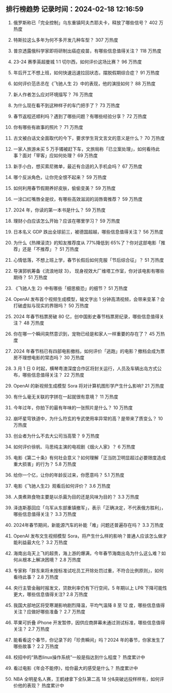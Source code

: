 
## 排行榜趋势 记录时间：2024-02-18 12:16:59
  
  1. 俄罗斯称已「完全控制」乌东重镇阿夫杰耶夫卡，释放了哪些信号？ 402 万热度
    
  2. 特斯拉这么多年为何不多开发几种车型？ 307 万热度
    
  3. 普京透露俄科学家即将研制出癌症疫苗，有哪些信息值得关注？ 118 万热度
    
  4. 23-24 赛季英超曼城 1:1 切尔西，如何评价这场比赛？ 96 万热度
    
  5. 年后开工不想上班，如何快速迅速拉回状态，摆脱假期综合症？ 91 万热度
    
  6. 如何评价范丞丞在《飞驰人生 2》中的表现，他的演技如何？ 88 万热度
    
  7. 新人作者怎么应对环境描写？ 76 万热度
    
  8. 为什么现在看不到这种样子的车门把手了？ 73 万热度
    
  9. 春节返程还顺利吗？遇到了哪些问题？有哪些经验分享？ 72 万热度
    
  10. 你有哪些有故事的照片？ 71 万热度
    
  11. 古文被白话文全面取代的今下，要求学生背文言文的意义是什么？ 70 万热度
    
  12. 一家人旅游未买 5 万手镯被赶下车，文旅局称「已立案处理」，如何看待此事？面对「宰客」应如何处理？ 69 万热度
    
  13. 新手小白，想买索尼微单，最近有合适的入手机会吗？ 67 万热度
    
  14. 哪个反派角色，让你完全恨不起来？ 59 万热度
    
  15. 如何利用春节假期养好皮肤，偷偷变美？ 59 万热度
    
  16. 一涂口红嘴唇全是纹，有哪些高效滋润的润唇膏推荐？ 59 万热度
    
  17. 2024 年，你读的第一本书是什么？ 59 万热度
    
  18. 理财小白应该怎么开始？应该在哪里学习？ 59 万热度
    
  19. 日本名义 GDP 跌出全球前三，被德国超越，哪些信息值得关注？ 56 万热度
    
  20. 为什么《热辣滚烫》的知友推荐度从 77%降低到 65%了？你对这部电影「推荐」还是「不推荐」？ 51 万热度
    
  21. 心情低落，不想上班上学，春节长假后如何克服「节后综合征」？ 51 万热度
    
  22. 导演郭帆筹备《流浪地球 3》， 现身视效大厂维塔工作室，你对该电影有哪些期待？ 51 万热度
    
  23. 《飞驰人生 2》中有哪些「细思极恐」的细节？ 51 万热度
    
  24. OpenAI 发布首个视频生成模型，输文字出 1 分钟高清视频，会带来变革？会打破虚拟与现实的界限吗？ 50 万热度
    
  25. 2024 年春节档票房破 80 亿，创中国影史春节档票房纪录，哪些信息值得关注？ 48 万热度
    
  26. 你在哪一个瞬间突然意识到，宠物已经是和家人一样重要的存在了？ 45 万热度
    
  27. 2024 年春节档已有四部电影撤档，如何评价「逃跑」的电影？撤档会成为票房不理想电影的常态吗？ 30 万热度
    
  28. 3 月 1 日 0 时起，横琴粤澳深度合作区将封关运行，人员及车辆出岛方式公布，哪些信息值得关注？ 22 万热度
    
  29. OpenAI 的新视频生成模型 Sora 将对计算机图形学产生什么影响? 21 万热度
    
  30. 有什么毫无关联的字拼在一起就很有意境？ 11 万热度
    
  31. 今年过年，你拍下的最有年味的一张照片是什么？ 10 万热度
    
  32. 崩坏星穹铁道中，为什么符玄的专武使用率异常的高？是带来了质变么？ 10 万热度
    
  33. 创业者为什么不去大公司当高管？ 9 万热度
    
  34. 如何评价徐帆、马思纯主演的电视剧《烟火人家》？ 6 万热度
    
  35. 电影《第二十条》有何社会意义？如何理解「正当防卫明显超过必要限度造成重大损害」的行为？ 5.8 万热度
    
  36. 给你一个亿，让你的年龄反过来，你愿意吗？ 5.1 万热度
    
  37. 电影《飞驰人生2》观看后如何评价？ 3.6 万热度
    
  38. 人类煮熟食物主要是以杀菌为目的还是风味为目的？ 3.3 万热度
    
  39. 泽连斯基回应「乌军从东部重镇撤军」，表示「正确决定，不代表俄方胜利」，哪些信息值得关注？ 3.3 万热度
    
  40. 2024年春节期间，新能源汽车的补能「难」问题还普遍存在吗？ 3.3 万热度
    
  41. OpenAI 发布文生视频模型 Sora，将产生什么样的影响？普通人应该怎么做才能利益最大化？ 3.2 万热度
    
  42. 海南出岛天上飞的超贵，海上游的爆满，今年春节海南出岛为什么这么难？如何从根本上解决困境？ 2.8 万热度
    
  43. 专家称「胖东来将未按标准试吃员工开除处罚过重，不符合比例原则」，如何看待此事？ 2.8 万热度
    
  44. 央行主管金融时报发文，贷款利率仍有下行空间，5 年期以上 LPR 下降可能性更大，哪些信息值得关注? 2.8 万热度
    
  45. 我国大部地区将受寒潮影响剧烈降温，平均气温降 8 至 12 度，哪些信息值得关注？应做好哪些准备？ 2.7 万热度
    
  46. 苹果可折叠 iPhone 开发暂停，因供应商屏幕未通过测试标准，哪些信息值得关注？ 2.7 万热度
    
  47. 能看看这个春节，你记录下的「珍贵瞬间」吗？2024 年的春节，你家发生了哪些故事？ 2.2 万热度
    
  48. 校招中的“熟悉linux操作系统”一般是指达到什么程度？ 热度累计中
    
  49. 看过电影《年会不能停》，给你最大的感受是什么？ 热度累计中
    
  50. NBA 全明星名人赛，王鹤棣拿下全队第二高 18 分&突破远投样样有，如何评价他的表现？ 热度累计中
    